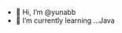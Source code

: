 - 👋 Hi, I’m @yunabb
- 🌱 I’m currently learning ...Java


<!---
yunabb/yunabb is a ✨ special ✨ repository because its `README.md` (this file) appears on your GitHub profile.
You can click the Preview link to take a look at your changes.
--->
